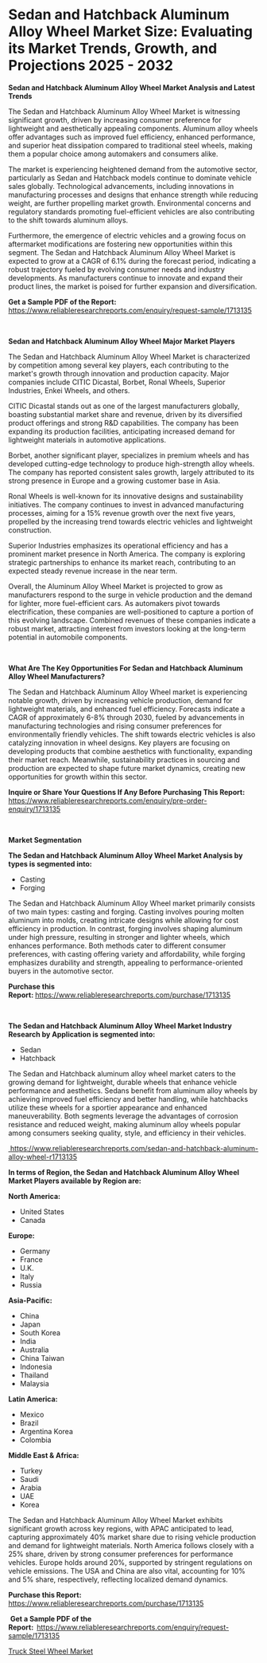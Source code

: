 <p><h1>Sedan and Hatchback Aluminum Alloy Wheel Market Size: Evaluating its Market Trends, Growth, and Projections 2025 - 2032</h1></p><p><strong>Sedan and Hatchback Aluminum Alloy Wheel Market Analysis and Latest Trends</strong></p>
<p><p>The Sedan and Hatchback Aluminum Alloy Wheel Market is witnessing significant growth, driven by increasing consumer preference for lightweight and aesthetically appealing components. Aluminum alloy wheels offer advantages such as improved fuel efficiency, enhanced performance, and superior heat dissipation compared to traditional steel wheels, making them a popular choice among automakers and consumers alike.</p><p>The market is experiencing heightened demand from the automotive sector, particularly as Sedan and Hatchback models continue to dominate vehicle sales globally. Technological advancements, including innovations in manufacturing processes and designs that enhance strength while reducing weight, are further propelling market growth. Environmental concerns and regulatory standards promoting fuel-efficient vehicles are also contributing to the shift towards aluminum alloys.</p><p>Furthermore, the emergence of electric vehicles and a growing focus on aftermarket modifications are fostering new opportunities within this segment. The Sedan and Hatchback Aluminum Alloy Wheel Market is expected to grow at a CAGR of 6.1% during the forecast period, indicating a robust trajectory fueled by evolving consumer needs and industry developments. As manufacturers continue to innovate and expand their product lines, the market is poised for further expansion and diversification.</p></p>
<p><strong>Get a Sample PDF of the Report:&nbsp;</strong> <a href="https://www.reliableresearchreports.com/enquiry/request-sample/1713135?utm_campaign=3360&utm_medium=2&utm_source=Github&utm_content=ia&utm_term=28032025&utm_id=sedan-and-hatchback-aluminum-alloy-wheel">https://www.reliableresearchreports.com/enquiry/request-sample/1713135</a></p>
<p>&nbsp;</p>
<p><strong>Sedan and Hatchback Aluminum Alloy Wheel Major Market Players</strong></p>
<p><p>The Sedan and Hatchback Aluminum Alloy Wheel Market is characterized by competition among several key players, each contributing to the market's growth through innovation and production capacity. Major companies include CITIC Dicastal, Borbet, Ronal Wheels, Superior Industries, Enkei Wheels, and others. </p><p>CITIC Dicastal stands out as one of the largest manufacturers globally, boasting substantial market share and revenue, driven by its diversified product offerings and strong R&D capabilities. The company has been expanding its production facilities, anticipating increased demand for lightweight materials in automotive applications. </p><p>Borbet, another significant player, specializes in premium wheels and has developed cutting-edge technology to produce high-strength alloy wheels. The company has reported consistent sales growth, largely attributed to its strong presence in Europe and a growing customer base in Asia.</p><p>Ronal Wheels is well-known for its innovative designs and sustainability initiatives. The company continues to invest in advanced manufacturing processes, aiming for a 15% revenue growth over the next five years, propelled by the increasing trend towards electric vehicles and lightweight construction.</p><p>Superior Industries emphasizes its operational efficiency and has a prominent market presence in North America. The company is exploring strategic partnerships to enhance its market reach, contributing to an expected steady revenue increase in the near term.</p><p>Overall, the Aluminum Alloy Wheel Market is projected to grow as manufacturers respond to the surge in vehicle production and the demand for lighter, more fuel-efficient cars. As automakers pivot towards electrification, these companies are well-positioned to capture a portion of this evolving landscape. Combined revenues of these companies indicate a robust market, attracting interest from investors looking at the long-term potential in automobile components.</p></p>
<p>&nbsp;</p>
<p><strong>What Are The Key Opportunities For Sedan and Hatchback Aluminum Alloy Wheel Manufacturers?</strong></p>
<p><p>The Sedan and Hatchback Aluminum Alloy Wheel market is experiencing notable growth, driven by increasing vehicle production, demand for lightweight materials, and enhanced fuel efficiency. Forecasts indicate a CAGR of approximately 6-8% through 2030, fueled by advancements in manufacturing technologies and rising consumer preferences for environmentally friendly vehicles. The shift towards electric vehicles is also catalyzing innovation in wheel designs. Key players are focusing on developing products that combine aesthetics with functionality, expanding their market reach. Meanwhile, sustainability practices in sourcing and production are expected to shape future market dynamics, creating new opportunities for growth within this sector.</p></p>
<p><strong>Inquire or Share Your Questions If Any Before Purchasing This Report:</strong> <a href="https://www.reliableresearchreports.com/enquiry/pre-order-enquiry/1713135?utm_campaign=3360&utm_medium=2&utm_source=Github&utm_content=ia&utm_term=28032025&utm_id=sedan-and-hatchback-aluminum-alloy-wheel">https://www.reliableresearchreports.com/enquiry/pre-order-enquiry/1713135</a></p>
<p>&nbsp;</p>
<p><strong>Market Segmentation</strong></p>
<p><strong>The Sedan and Hatchback Aluminum Alloy Wheel Market Analysis by types is segmented into:</strong></p>
<p><ul><li>Casting</li><li>Forging</li></ul></p>
<p><p>The Sedan and Hatchback Aluminum Alloy Wheel market primarily consists of two main types: casting and forging. Casting involves pouring molten aluminum into molds, creating intricate designs while allowing for cost efficiency in production. In contrast, forging involves shaping aluminum under high pressure, resulting in stronger and lighter wheels, which enhances performance. Both methods cater to different consumer preferences, with casting offering variety and affordability, while forging emphasizes durability and strength, appealing to performance-oriented buyers in the automotive sector.</p></p>
<p><strong>Purchase this Report:&nbsp;</strong><a href="https://www.reliableresearchreports.com/purchase/1713135?utm_campaign=3360&utm_medium=2&utm_source=Github&utm_content=ia&utm_term=28032025&utm_id=sedan-and-hatchback-aluminum-alloy-wheel">https://www.reliableresearchreports.com/purchase/1713135</a></p>
<p>&nbsp;</p>
<p><strong>The Sedan and Hatchback Aluminum Alloy Wheel Market Industry Research by Application is segmented into:</strong></p>
<p><ul><li>Sedan</li><li>Hatchback</li></ul></p>
<p><p>The Sedan and Hatchback aluminum alloy wheel market caters to the growing demand for lightweight, durable wheels that enhance vehicle performance and aesthetics. Sedans benefit from aluminum alloy wheels by achieving improved fuel efficiency and better handling, while hatchbacks utilize these wheels for a sportier appearance and enhanced maneuverability. Both segments leverage the advantages of corrosion resistance and reduced weight, making aluminum alloy wheels popular among consumers seeking quality, style, and efficiency in their vehicles.</p></p>
<p><a href="https://www.reliableresearchreports.com/sedan-and-hatchback-aluminum-alloy-wheel-r1713135?utm_campaign=3360&utm_medium=2&utm_source=Github&utm_content=ia&utm_term=28032025&utm_id=sedan-and-hatchback-aluminum-alloy-wheel">&nbsp;https://www.reliableresearchreports.com/sedan-and-hatchback-aluminum-alloy-wheel-r1713135</a></p>
<p><strong>In terms of Region, the Sedan and Hatchback Aluminum Alloy Wheel Market Players available by Region are:</strong></p>
<p>
    <p> <strong> North America: </strong>
        <ul>
            <li>United States</li>
            <li>Canada</li>
        </ul>
        </p> 
    <p> <strong> Europe: </strong>
        <ul>
            <li>Germany</li>
            <li>France</li>
            <li>U.K.</li>
            <li>Italy</li>
            <li>Russia</li>
        </ul>
        </p> 
    <p> <strong> Asia-Pacific: </strong>
        <ul>
            <li>China</li>
            <li>Japan</li>
            <li>South Korea</li>
            <li>India</li>
            <li>Australia</li>
            <li>China Taiwan</li>
            <li>Indonesia</li>
            <li>Thailand</li>
            <li>Malaysia</li>
        </ul>
        </p> 
    <p> <strong> Latin America: </strong>
        <ul>
            <li>Mexico</li>
            <li>Brazil</li>
            <li>Argentina Korea</li>
            <li>Colombia</li>
        </ul>
        </p> 
    <p> <strong> Middle East & Africa: </strong>
        <ul>
            <li>Turkey</li>
            <li>Saudi</li>
            <li>Arabia</li>
            <li>UAE</li>
            <li>Korea</li>
        </ul>
    </p>
    </p>
<p><p>The Sedan and Hatchback Aluminum Alloy Wheel Market exhibits significant growth across key regions, with APAC anticipated to lead, capturing approximately 40% market share due to rising vehicle production and demand for lightweight materials. North America follows closely with a 25% share, driven by strong consumer preferences for performance vehicles. Europe holds around 20%, supported by stringent regulations on vehicle emissions. The USA and China are also vital, accounting for 10% and 5% share, respectively, reflecting localized demand dynamics.</p></p>
<p><strong>Purchase this Report: </strong><a href="https://www.reliableresearchreports.com/purchase/1713135?utm_campaign=3360&utm_medium=2&utm_source=Github&utm_content=ia&utm_term=28032025&utm_id=sedan-and-hatchback-aluminum-alloy-wheel">https://www.reliableresearchreports.com/purchase/1713135</a></p>
<p>&nbsp;<strong>Get a Sample PDF of the Report:&nbsp;&nbsp;</strong><a href="https://www.reliableresearchreports.com/enquiry/request-sample/1713135?utm_campaign=3360&utm_medium=2&utm_source=Github&utm_content=ia&utm_term=28032025&utm_id=sedan-and-hatchback-aluminum-alloy-wheel">https://www.reliableresearchreports.com/enquiry/request-sample/1713135</a></p>
<p><strong></strong></p>
<p><p><a href="https://github.com/kolffmaris58/Market-Research-Report-List-1/blob/main/truck-steel-wheel-market.md?utm_campaign=3360&utm_medium=2&utm_source=Github&utm_content=ia&utm_term=28032025&utm_id=sedan-and-hatchback-aluminum-alloy-wheel">Truck Steel Wheel Market</a></p></p>